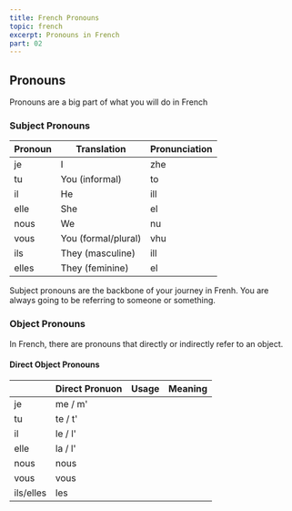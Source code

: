```yaml
---
title: French Pronouns
topic: french
excerpt: Pronouns in French
part: 02
---
```


## Pronouns

Pronouns are a big part of what you will do in French

### Subject Pronouns

| Pronoun | Translation         | Pronunciation |
| ------- | ------------------- | ------------- |
| je      | I                   | zhe           |
| tu      | You (informal)      | to            |
| il      | He                  | ill           |
| elle    | She                 | el            |
| nous    | We                  | nu            |
| vous    | You (formal/plural) | vhu           |
| ils     | They (masculine)    | ill           |
| elles   | They (feminine)     | el            |

Subject pronouns are the backbone of your journey in Frenh. You are always going to be referring to someone or something.

### Object Pronouns

In French, there are pronouns that directly or indirectly refer to an object.

#### Direct Object Pronouns

|           | Direct Pronuon | Usage | Meaning |
| --------- | -------------- | ----- | ------- |
| je        | me / m'        |
| tu        | te / t'        |
| il        | le / l'        |
| elle      | la / l'        |
| nous      | nous           |
| vous      | vous           |
| ils/elles | les            |
